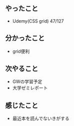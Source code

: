 ## やったこと
- Udemy(CSS grid) 47/127
## 分かったこと
- grid便利
## 次やること
- GWの学習予定
- 大学ゼミレポート
## 感じたこと
- 最近本を読んでないきがする


